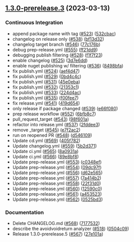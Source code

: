 ## [1.3.0-prerelease.3](https://github.com/philips-software/roslyn-analyzers/compare/v0.0.0...v1.3.0-prerelease.3) (2023-03-13)


### Continuous Integration

* append package name with tag ([#523](https://github.com/philips-software/roslyn-analyzers/issues/523)) ([532cbac](https://github.com/philips-software/roslyn-analyzers/commit/532cbace541351a4bdd40125ea6fe04521ff9e58))
* changelog on release only ([#538](https://github.com/philips-software/roslyn-analyzers/issues/538)) ([bf13d32](https://github.com/philips-software/roslyn-analyzers/commit/bf13d32060072496ca9241a25cabe0df6362370e))
* changelog target branch ([#546](https://github.com/philips-software/roslyn-analyzers/issues/546)) ([77c176b](https://github.com/philips-software/roslyn-analyzers/commit/77c176bf00bf28079961329a541c981706216982))
* debug prep-release.yml ([#555](https://github.com/philips-software/roslyn-analyzers/issues/555)) ([ff21dd9](https://github.com/philips-software/roslyn-analyzers/commit/ff21dd91d304e75b2dfe115b37c67b8b008e0773))
* debugging publish filtering ([#528](https://github.com/philips-software/roslyn-analyzers/issues/528)) ([f1f7f23](https://github.com/philips-software/roslyn-analyzers/commit/f1f7f235c03b4496f009f742e1f4003b33671b37))
* enable changelog ([#525](https://github.com/philips-software/roslyn-analyzers/issues/525)) ([3d7e6dd](https://github.com/philips-software/roslyn-analyzers/commit/3d7e6ddae138a8cb965696a78dcbd2babe4bce62))
* enable nuget publishing w/ filtering ([#536](https://github.com/philips-software/roslyn-analyzers/issues/536)) ([8498bfa](https://github.com/philips-software/roslyn-analyzers/commit/8498bfa80722803133710d88597b31f74b7a528c))
* fix publish.yml ([#524](https://github.com/philips-software/roslyn-analyzers/issues/524)) ([aef4d47](https://github.com/philips-software/roslyn-analyzers/commit/aef4d47fbec82ce1150b2231671a3a7fac7492c4))
* fix publish.yml ([#529](https://github.com/philips-software/roslyn-analyzers/issues/529)) ([0bd4c4c](https://github.com/philips-software/roslyn-analyzers/commit/0bd4c4c3f5f7124b1c67f5635de732dbd0621c51))
* fix publish.yml ([#531](https://github.com/philips-software/roslyn-analyzers/issues/531)) ([45e0eba](https://github.com/philips-software/roslyn-analyzers/commit/45e0eba95aba7d81b6ba20ff3d8c2fcf9ba481eb))
* fix publish.yml ([#532](https://github.com/philips-software/roslyn-analyzers/issues/532)) ([21353c1](https://github.com/philips-software/roslyn-analyzers/commit/21353c17edbc9a6c3618b9521860ba3b41e31b3c))
* fix publish.yml ([#533](https://github.com/philips-software/roslyn-analyzers/issues/533)) ([224d4ac](https://github.com/philips-software/roslyn-analyzers/commit/224d4ac147e40498bb45c04d3a5b3c39c7da1ac1))
* fix publish.yml ([#535](https://github.com/philips-software/roslyn-analyzers/issues/535)) ([f00fee7](https://github.com/philips-software/roslyn-analyzers/commit/f00fee7e7c77cf6ac4ae12740e013acf56d3ae25))
* fix release.yml ([#541](https://github.com/philips-software/roslyn-analyzers/issues/541)) ([419d654](https://github.com/philips-software/roslyn-analyzers/commit/419d6544169d7b0fee32989afa3906bfeb4cc7af))
* only release if package changed ([#539](https://github.com/philips-software/roslyn-analyzers/issues/539)) ([e66f080](https://github.com/philips-software/roslyn-analyzers/commit/e66f08026f88ca2320e8db93824b4912ce8a3d98))
* prep release workflow ([#552](https://github.com/philips-software/roslyn-analyzers/issues/552)) ([6bfb8c7](https://github.com/philips-software/roslyn-analyzers/commit/6bfb8c72654719fdf472d052a15b582b329d1be5))
* pull_request_target ([#543](https://github.com/philips-software/roslyn-analyzers/issues/543)) ([98f601a](https://github.com/philips-software/roslyn-analyzers/commit/98f601ad3ed557dcbedee1192bc24f595a772839))
* refactor into release.yml ([#537](https://github.com/philips-software/roslyn-analyzers/issues/537)) ([2fddee3](https://github.com/philips-software/roslyn-analyzers/commit/2fddee375e73be46eff0d881e4cb0f6b1d716026))
* remove _target ([#545](https://github.com/philips-software/roslyn-analyzers/issues/545)) ([e7f2ac2](https://github.com/philips-software/roslyn-analyzers/commit/e7f2ac293922635e9834d00c4cfdfba7ec4d7260))
* run on reopened PR ([#548](https://github.com/philips-software/roslyn-analyzers/issues/548)) ([d546109](https://github.com/philips-software/roslyn-analyzers/commit/d5461090c6f3cd5a962bd808b53ae41228ba08df))
* Update cd.yml ([#569](https://github.com/philips-software/roslyn-analyzers/issues/569)) ([405f782](https://github.com/philips-software/roslyn-analyzers/commit/405f782c682bde60f139541dd49fd77d07b13685))
* Update changelog.yml ([#559](https://github.com/philips-software/roslyn-analyzers/issues/559)) ([5b2d371](https://github.com/philips-software/roslyn-analyzers/commit/5b2d3716f6b14bfee2ee2895f99d50e226307c7a))
* Update ci.yml ([#565](https://github.com/philips-software/roslyn-analyzers/issues/565)) ([8a0931a](https://github.com/philips-software/roslyn-analyzers/commit/8a0931a597d7914fcf48a45f58dc9c320ed3779c))
* Update ci.yml ([#566](https://github.com/philips-software/roslyn-analyzers/issues/566)) ([89e8bf8](https://github.com/philips-software/roslyn-analyzers/commit/89e8bf8891cca69ae1b774a2d8273bd1e7d25211))
* Update prep-release.yml ([#553](https://github.com/philips-software/roslyn-analyzers/issues/553)) ([c0348ef](https://github.com/philips-software/roslyn-analyzers/commit/c0348efcc16bdcc25de708a75db15ba6cdfaecd4))
* Update prep-release.yml ([#554](https://github.com/philips-software/roslyn-analyzers/issues/554)) ([09dc97f](https://github.com/philips-software/roslyn-analyzers/commit/09dc97f5098247a657488eed3f36771ba93943f9))
* Update prep-release.yml ([#556](https://github.com/philips-software/roslyn-analyzers/issues/556)) ([d62e565](https://github.com/philips-software/roslyn-analyzers/commit/d62e565dbeda6b89b26d976d1d45bb36b40ad611))
* Update prep-release.yml ([#557](https://github.com/philips-software/roslyn-analyzers/issues/557)) ([7a414b2](https://github.com/philips-software/roslyn-analyzers/commit/7a414b2333fff597fdefa09b51f572c82e4e9784))
* Update prep-release.yml ([#558](https://github.com/philips-software/roslyn-analyzers/issues/558)) ([22f31d0](https://github.com/philips-software/roslyn-analyzers/commit/22f31d0031fc601d2b1121233a3ea571186b31ed))
* Update prep-release.yml ([#560](https://github.com/philips-software/roslyn-analyzers/issues/560)) ([12590c0](https://github.com/philips-software/roslyn-analyzers/commit/12590c0272329a05c55c39019eab6e5d3626b77c))
* Update prep-release.yml ([#561](https://github.com/philips-software/roslyn-analyzers/issues/561)) ([a453523](https://github.com/philips-software/roslyn-analyzers/commit/a4535237865244daadd8bc74d51ef8b724f22c9e))
* Update prep-release.yml ([#562](https://github.com/philips-software/roslyn-analyzers/issues/562)) ([0525bd3](https://github.com/philips-software/roslyn-analyzers/commit/0525bd3510facea06a4b750889aa806774ff70d5))


### Documentation

* Delete CHANGELOG.md ([#568](https://github.com/philips-software/roslyn-analyzers/issues/568)) ([7177532](https://github.com/philips-software/roslyn-analyzers/commit/7177532ed5eec10325e19708c658cdceb4e14a58))
* describe the avoidvoidreturn analyzer ([#518](https://github.com/philips-software/roslyn-analyzers/issues/518)) ([0504c09](https://github.com/philips-software/roslyn-analyzers/commit/0504c09473ded10ad5c7602b4cf90063ba2855e4))
* Release 1.3.0-prerelease.5 ([#567](https://github.com/philips-software/roslyn-analyzers/issues/567)) ([27e101a](https://github.com/philips-software/roslyn-analyzers/commit/27e101afcd16b016b16fedb4889eef29145162e0))




